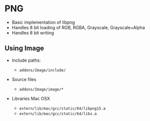PNG
===

* Basic implementation of libpng
* Handles 8 bit loading of RGB, RGBA, Grayscale, Grayscale+Alpha
* Handles 8 bit writing

Using Image 
------------------------
- Include paths:
  - `addons/Image/include/`

- Source files
  - `addons/Image/image/*`

- Libraries Mac OSX
  - `extern/lib/mac/gcc/static/64/libpng15.a`
  - `extern/lib/mac/gcc/static/64/libz.a`


